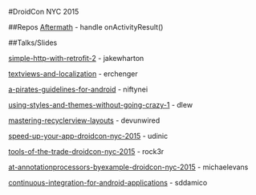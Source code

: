 #DroidCon NYC 2015

##Repos
<a href="https://github.com/MichaelEvans/Aftermath">Aftermath</a> - handle onActivityResult()

##Talks/Slides

[simple-http-with-retrofit-2](https://speakerdeck.com/jakewharton/simple-http-with-retrofit-2-droidcon-nyc-2015">simple-http-with-retrofit-2) - jakewharton

[textviews-and-localization](https://speakerdeck.com/erchenger/textviews-and-localization) - erchenger

[a-pirates-guidelines-for-android](https://speakerdeck.com/niftynei/a-pirates-guidelines-for-android) - niftynei

[using-styles-and-themes-without-going-crazy-1](https://speakerdeck.com/dlew/using-styles-and-themes-without-going-crazy-1) - dlew

[mastering-recyclerview-layouts](https://speakerdeck.com/devunwired/mastering-recyclerview-layouts) - devunwired

[speed-up-your-app-droidcon-nyc-2015](https://speakerdeck.com/udinic/speed-up-your-app-droidcon-nyc-2015) - udinic

[tools-of-the-trade-droidcon-nyc-2015](https://speakerdeck.com/rock3r/tools-of-the-trade-droidcon-nyc-2015) - rock3r

[at-annotationprocessors-byexample-droidcon-nyc-2015](https://speakerdeck.com/michaelevans/at-annotationprocessors-byexample-droidcon-nyc-2015) - michaelevans

[continuous-integration-for-android-applications](https://speakerdeck.com/sddamico/continuous-integration-for-android-applications) - sddamico
